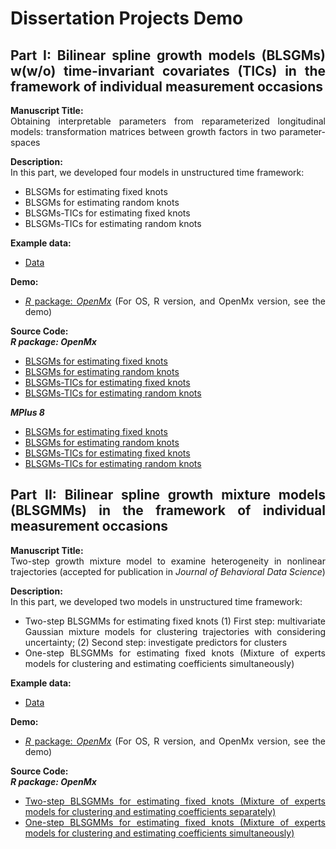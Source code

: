 <div align = "justify">
  
# Dissertation Projects Demo

## Part I: Bilinear spline growth models (BLSGMs) w(w/o) time-invariant covariates (TICs) in the framework of individual measurement occasions
**Manuscript Title:** <br>
Obtaining interpretable parameters from reparameterized longitudinal models: transformation matrices between growth factors in two parameter-spaces

**Description:** <br>
In this part, we developed four models in unstructured time framework:
- BLSGMs for estimating fixed knots 
- BLSGMs for estimating random knots
- BLSGMs-TICs for estimating fixed knots 
- BLSGMs-TICs for estimating random knots

**Example data:**
- [Data](https://github.com/Veronica0206/Dissertation_projects/blob/master/Part%201/example_data.csv)

**Demo:** 
- [*R* package: *OpenMx*](https://github.com/Veronica0206/Dissertation_projects/blob/master/Part%201/OpenMx_demo.md)
(For OS, R version, and OpenMx version, see the demo)

**Source Code:** <br>
***R package: OpenMx*** <br>
- [BLSGMs for estimating fixed knots](https://github.com/Veronica0206/Dissertation_projects/blob/master/Part%201/OpenMx_P1/BLSGM_fixed.R)
- [BLSGMs for estimating random knots](https://github.com/Veronica0206/Dissertation_projects/blob/master/Part%201/OpenMx_P1/BLSGM_random.R)
- [BLSGMs-TICs for estimating fixed knots](https://github.com/Veronica0206/Dissertation_projects/blob/master/Part%201/OpenMx_P1/BLSGM_TICs_fixed.R)
- [BLSGMs-TICs for estimating random knots](https://github.com/Veronica0206/Dissertation_projects/blob/master/Part%201/OpenMx_P1/BLSGM_TICs_random.R)

***MPlus 8*** <br>
- [BLSGMs for estimating fixed knots](https://github.com/Veronica0206/Dissertation_projects/blob/master/Part%201/MPlus8_P1/BLSGM_Unknown%20Fixed%20Knot.inp)
- [BLSGMs for estimating random knots](https://github.com/Veronica0206/Dissertation_projects/blob/master/Part%201/MPlus8_P1/BLSGM_Unknown%20Random%20Knot.inp)
- [BLSGMs-TICs for estimating fixed knots](https://github.com/Veronica0206/Dissertation_projects/blob/master/Part%201/MPlus8_P1/BLSGM_TIC_Unknown%20Fixed%20Knot.inp)
- [BLSGMs-TICs for estimating random knots](https://github.com/Veronica0206/Dissertation_projects/blob/master/Part%201/MPlus8_P1/BLSGM_TIC_Unknown%20Random%20Knot.inp)

## Part II: Bilinear spline growth mixture models (BLSGMMs) in the framework of individual measurement occasions
**Manuscript Title:** <br>
Two-step growth mixture model to examine heterogeneity in nonlinear trajectories (accepted for publication in *Journal of Behavioral Data Science*)

**Description:** <br> 
In this part, we developed two models in unstructured time framework:
- Two-step BLSGMMs for estimating fixed knots
(1) First step: multivariate Gaussian mixture models for clustering trajectories with considering uncertainty;
(2) Second step: investigate predictors for clusters
- One-step BLSGMMs for estimating fixed knots (Mixture of experts models for clustering and estimating coefficients simultaneously)

**Example data:**
- [Data](https://github.com/Veronica0206/Dissertation_projects/blob/master/Part%202/example_data.csv)

**Demo:** 
- [*R* package: *OpenMx*](https://github.com/Veronica0206/Dissertation_projects/blob/master/Part%202/OpenMx_demo.md)
(For OS, R version, and OpenMx version, see the demo)

**Source Code:** <br>
***R package: OpenMx*** <br>
- [Two-step BLSGMMs for estimating fixed knots (Mixture of experts models for clustering and estimating coefficients separately)](https://github.com/Veronica0206/Dissertation_projects/blob/master/Part%202/OpenMx_P2/BLSGMM_fixed_2steps.R)
- [One-step BLSGMMs for estimating fixed knots (Mixture of experts models for clustering and estimating coefficients simultaneously)](https://github.com/Veronica0206/Dissertation_projects/blob/master/Part%202/OpenMx_P2/BLSGMM_fixed_1step.R)
 
</div>
